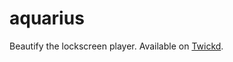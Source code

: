 # aquarius
 
Beautify the lockscreen player. Available on [Twickd](https://repo.twickd.com/package/com.twickd.nico-carbone.aquarius).
